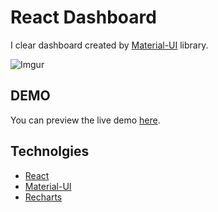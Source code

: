 # React Dashboard
I clear dashboard created by [Material-UI](https://material-ui.com/) library.

![Imgur](https://i.imgur.com/o6bBTFM.png)

## DEMO
You can preview the live demo [here](https://harry-chiu.github.io/react-dashboard/).

## Technolgies
- [React](https://reactjs.org/)
- [Material-UI](https://material-ui.com/)
- [Recharts](http://recharts.org/en-US)